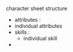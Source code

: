 character sheet structure
* attributes :
 * individual attributes
* skills :
  * individual skill
* 
